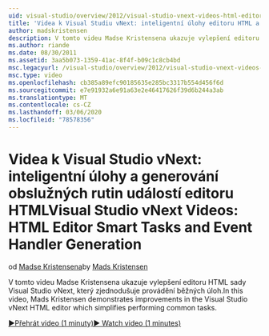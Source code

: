 ```yaml
---
uid: visual-studio/overview/2012/visual-studio-vnext-videos-html-editor-smart-tasks-and-event-handler-generation
title: 'Videa k Visual Studiu vNext: inteligentní úlohy editoru HTML a generování obslužných rutin událostí | Microsoft Docs'
author: madskristensen
description: V tomto videu Madse Kristensena ukazuje vylepšení editoru HTML sady Visual Studio vNext, který zjednodušuje provádění běžných úloh.
ms.author: riande
ms.date: 08/30/2011
ms.assetid: 3aa5b073-1359-41ac-8f4f-b09c1c8cb4bd
msc.legacyurl: /visual-studio/overview/2012/visual-studio-vnext-videos-html-editor-smart-tasks-and-event-handler-generation
msc.type: video
ms.openlocfilehash: cb385a89efc90185635e285bc3317b554d456f6d
ms.sourcegitcommit: e7e91932a6e91a63e2e46417626f39d6b244a3ab
ms.translationtype: MT
ms.contentlocale: cs-CZ
ms.lasthandoff: 03/06/2020
ms.locfileid: "78578356"
---
```

# <a name="visual-studio-vnext-videos-html-editor-smart-tasks-and-event-handler-generation"></a><span data-ttu-id="51a2d-103">Videa k Visual Studio vNext: inteligentní úlohy a generování obslužných rutin událostí editoru HTML</span><span class="sxs-lookup"><span data-stu-id="51a2d-103">Visual Studio vNext Videos: HTML Editor Smart Tasks and Event Handler Generation</span></span>

<span data-ttu-id="51a2d-104">od [Madse Kristensena](https://github.com/madskristensen)</span><span class="sxs-lookup"><span data-stu-id="51a2d-104">by [Mads Kristensen](https://github.com/madskristensen)</span></span>

<span data-ttu-id="51a2d-105">V tomto videu Madse Kristensena ukazuje vylepšení editoru HTML sady Visual Studio vNext, který zjednodušuje provádění běžných úloh.</span><span class="sxs-lookup"><span data-stu-id="51a2d-105">In this video, Mads Kristensen demonstrates improvements in the Visual Studio vNext HTML editor which simplifies performing common tasks.</span></span>

[<span data-ttu-id="51a2d-106">&#9654;Přehrát video (1 minuty)</span><span class="sxs-lookup"><span data-stu-id="51a2d-106">&#9654; Watch video (1 minutes)</span></span>](https://channel9.msdn.com/Blogs/ASP-NET-Site-Videos/visual-studio-vnext-videos-html-editor-smart-tasks-and-event-handler-generation)
